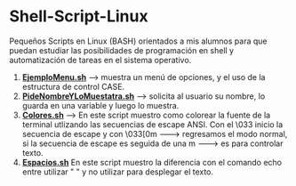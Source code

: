 # Shell-Script-Linux
Pequeños Scripts en Linux (BASH) orientados a mis alumnos para que puedan estudiar las posibilidades de programación en shell y automatización de tareas en el sistema operativo.
<ol>
<li><a href="https://github.com/jdanieldiaz/Shell-Script-Linux/blob/master/EjemploMenu.sh"><b>EjemploMenu.sh</b></a> --> muestra un menú de opciones, y el uso de la estructura de control CASE.</li>
<li><a href="https://github.com/jdanieldiaz/Shell-Script-Linux/blob/master/PideNombreYLoMuestatra.sh"><b>PideNombreYLoMuestatra.sh</b></a> --> solicita al usuario su nombre, lo guarda en una variable y luego lo muestra.</li>
<li><a href="https://github.com/jdanieldiaz/Shell-Script-Linux/blob/master/colores.sh"><b>Colores.sh</b></a> --> En este script muestro como colorear la fuente de la terminal utlizando las secuencias de escape ANSI. Con el \033 inicio la secuencia de escape y con \033[0m ---> regresamos el modo normal, si la secuencia de escape es seguida de una m ---> es para controlar texto.</li>
<li><a href="https://github.com/jdanieldiaz/Shell-Script-Linux/blob/master/espacios.sh"><b>Espacios.sh</b></a> En este script muestro la diferencia con el comando echo entre utilizar " " y no utilizar para desplegar el texto.</li>
</ol>
